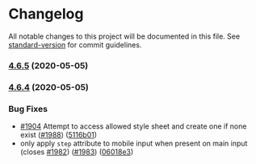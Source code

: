# Changelog

All notable changes to this project will be documented in this file. See [standard-version](https://github.com/conventional-changelog/standard-version) for commit guidelines.

### [4.6.5](https://github.com/Netatwork-de/flatpickr/compare/v4.6.4...v4.6.5) (2020-05-05)

### [4.6.4](https://github.com/Netatwork-de/flatpickr/compare/v4.6.3...v4.6.4) (2020-05-05)


### Bug Fixes

* [#1904](https://github.com/Netatwork-de/flatpickr/issues/1904) Attempt to access allowed style sheet and create one if none exist ([#1988](https://github.com/Netatwork-de/flatpickr/issues/1988)) ([5116b01](https://github.com/Netatwork-de/flatpickr/commit/5116b013c2e74cfacb96ae73496333f311c84600))
* only apply `step` attribute to mobile input when present on main input (closes [#1982](https://github.com/Netatwork-de/flatpickr/issues/1982)) ([#1983](https://github.com/Netatwork-de/flatpickr/issues/1983)) ([06018e3](https://github.com/Netatwork-de/flatpickr/commit/06018e3b8d19e97e85f56ad4c8b719442be11179))

